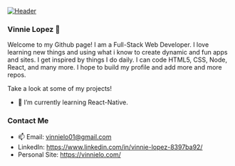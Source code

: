 [![Header](https://raw.githubusercontent.com/MartinHeinz/<OWNER>/<OWNER>/readme_header.png "Header")](https://github.com/vinnielo/React-Portfolio/blob/master/public/images/Vinnie-Lopez-white-high-res.png?raw=true)

### Vinnie Lopez 👋

Welcome to my Github page! I am a Full-Stack Web Developer. I love learning new things and using what i know to create dynamic and fun apps and sites. I get inspired by things I do daily. I can code HTML5, CSS, Node, React, and many more. I hope to build my profile and add more and more repos.

Take a look at some of my projects!

- 🌱 I’m currently learning React-Native.

### Contact Me

- 📫 Email: vinnielo01@gmail.com
- LinkedIn: https://www.linkedin.com/in/vinnie-lopez-8397ba92/
- Personal Site: https://vinnielo.com/

<!--
**vinnielo/vinnielo** is a ✨ _special_ ✨ repository because its `README.md` (this file) appears on your GitHub profile.

Here are some ideas to get you started:

- 🔭 I’m currently working on ...
- 🌱 I’m currently learning ...
- 👯 I’m looking to collaborate on ...
- 🤔 I’m looking for help with ...
- 💬 Ask me about ...
- 📫 How to reach me: vinnielo01@gmail.com
- 😄 Pronouns: ...
- ⚡ Fun fact: ...
-->
